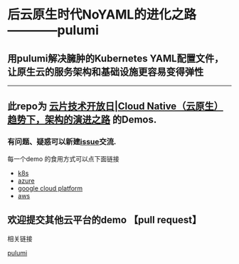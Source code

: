 # 后云原生时代NoYAML的进化之路————pulumi

## 用pulumi解决臃肿的Kubernetes YAML配置文件，让原生云的服务架构和基础设施更容易变得弹性

---
## 此repo为 [云片技术开放日|Cloud Native（云原生）趋势下，架构的演进之路](https://www.huodongxing.com/event/5481349357900) 的Demos.




### 有问题、疑惑可以新建[issue](./issue)交流.

每一个demo 的食用方式可以点下面链接

- [k8s](./1-k8s/kubernetes-ts-guestbook)
- [azure](./2-azure)
- [google cloud platform](./3-gcp)
- [aws](./4/aws)




## 欢迎提交其他云平台的demo  【pull request】


相关链接

[pulumi](https://github.com/pulumi/pulumi)



